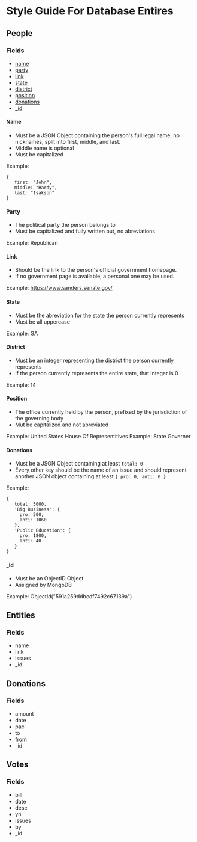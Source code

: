 # Style Guide For Database Entires

## People
### Fields
- [name](#name)
- [party](#party)
- [link](#link)
- [state](#state)
- [district](#district)
- [position](#position)
- [donations](#donations)
- [\_id](#_id)

#### Name
- Must be a JSON Object containing the person's full legal name, no nicknames, split into first, middle, and last.
- Middle name is optional
- Must be capitalized

Example: 

    {
       first: "John",
       middle: "Hardy",
       last: "Isakson"
    }

#### Party
- The political party the person belongs to
- Must be capitalized and fully written out, no abreviations

Example: Republican

#### Link
- Should be the link to the person's official government homepage.
- If no government page is available, a personal one may be used.

Example: https://www.sanders.senate.gov/

#### State
- Must be the abreviation for the state the person currently represents
- Must be all uppercase

Example: GA

#### District
- Must be an integer representing the district the person currently represents
- If the person currently represents the entire state, that integer is 0

Example: 14

#### Position
- The office currently held by the person, prefixed by the jurisdiction of the governing body
- Mut be capitalized and not abreviated

Example: United States House Of Representitives
Example: State Governer

#### Donations
- Must be a JSON Object containing at least `total: 0`
- Every other key should be the name of an issue and should represent another JSON object containing at least `{ pro: 0, anti: 0 }`

Example: 

    {
       total: 5000,
       'Big Business': {
         pro: 500,
         anti: 1060
       },
       'Public Education': {
         pro: 1800,
         anti: 40
       }
    }

#### \_id
- Must be an ObjectID Object
- Assigned by MongoDB

Example: ObjectId("591a259ddbcdf7492c67139a")

## Entities
### Fields
- name
- link
- issues
- \_id

## Donations
### Fields
- amount
- date
- pac
- to
- from
- \_id

## Votes
### Fields
- bill
- date
- desc
- yn
- issues
- by
- \_id
